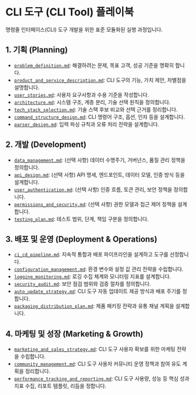 # CLI 도구 (CLI Tool) 플레이북

명령줄 인터페이스(CLI) 도구 개발을 위한 표준 모듈화된 실행 과정입니다.

## 1. 기획 (Planning)

* [`problem_definition.md`](../modules/problem_definition.md): 해결하려는 문제, 목표 고객, 성공 기준을 명확히 합니다.
* [`product_and_service_description.md`](../modules/product_and_service_description.md): CLI 도구의 기능, 가치 제안, 차별점을 설명합니다.
* [`user_stories.md`](../modules/user_stories.md): 사용자 요구사항과 수용 기준을 작성합니다.
* [`architecture.md`](../modules/architecture.md): 시스템 구조, 계층 분리, 기술 선택 원칙을 정의합니다.
* [`tech_stack_selection.md`](../modules/tech_stack_selection.md): 기술 스택 후보 비교와 선택 근거를 정리합니다.
* [`command_structure_design.md`](../modules/command_structure_design.md): CLI 명령어 구조, 옵션, 인자 등을 설계합니다.
* [`parser_design.md`](../modules/parser_design.md): 입력 파싱 규칙과 오류 처리 전략을 설계합니다.

## 2. 개발 (Development)

* [`data_management.md`](../modules/data_management.md): (선택 사항) 데이터 수명주기, 거버넌스, 품질 관리 정책을 정의합니다.
* [`api_design.md`](../modules/api_design.md): (선택 사항) API 명세, 엔드포인트, 데이터 모델, 인증 방식 등을 설계합니다.
* [`user_authentication.md`](../modules/user_authentication.md): (선택 사항) 인증 흐름, 토큰 관리, 보안 정책을 정의합니다.
* [`permissions_and_security.md`](../modules/permissions_and_security.md): (선택 사항) 권한 모델과 접근 제어 정책을 설계합니다.
* [`testing_plan.md`](../modules/testing_plan.md): 테스트 범위, 단계, 책임 구분을 정의합니다.

## 3. 배포 및 운영 (Deployment & Operations)

* [`ci_cd_pipeline.md`](../modules/ci_cd_pipeline.md): 지속적 통합과 배포 파이프라인을 설계하고 도구를 선정합니다.
* [`configuration_management.md`](../modules/configuration_management.md): 환경 변수와 설정 값 관리 전략을 수립합니다.
* [`logging_monitoring.md`](../modules/logging_monitoring.md): 로깅 수집 체계와 모니터링 지표를 설계합니다.
* [`security_audit.md`](../modules/security_audit.md): 보안 점검 범위와 검증 절차를 정의합니다.
* [`auto_update_strategy.md`](../modules/auto_update_strategy.md): CLI 도구 자동 업데이트 제공 방식과 배포 주기를 정합니다.
* [`packaging_distribution_plan.md`](../modules/packaging_distribution_plan.md): 제품 패키징 전략과 유통 채널 계획을 설계합니다.

## 4. 마케팅 및 성장 (Marketing & Growth)

* [`marketing_and_sales_strategy.md`](../modules/marketing_and_sales_strategy.md): CLI 도구 사용자 확보를 위한 마케팅 전략을 수립합니다.
* [`community_management.md`](../modules/community_management.md): CLI 도구 사용자 커뮤니티 운영 정책과 참여 유도 계획을 정리합니다.
* [`performance_tracking_and_reporting.md`](../modules/performance_tracking_and_reporting.md): CLI 도구 사용량, 성능 등 핵심 성과지표 수집, 리포트 템플릿, 리듬을 정합니다.
